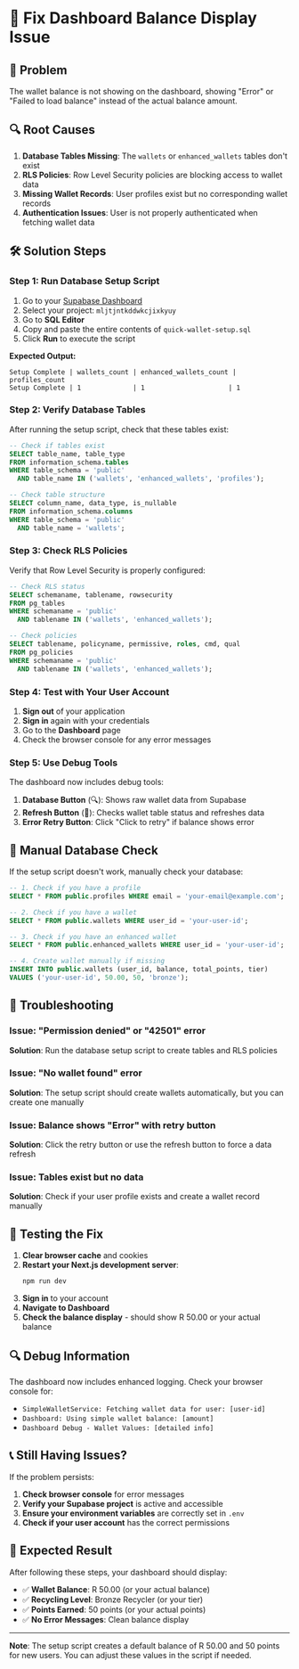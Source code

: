 # 🔧 Fix Dashboard Balance Display Issue

## 🚨 Problem
The wallet balance is not showing on the dashboard, showing "Error" or "Failed to load balance" instead of the actual balance amount.

## 🔍 Root Causes
1. **Database Tables Missing**: The `wallets` or `enhanced_wallets` tables don't exist
2. **RLS Policies**: Row Level Security policies are blocking access to wallet data
3. **Missing Wallet Records**: User profiles exist but no corresponding wallet records
4. **Authentication Issues**: User is not properly authenticated when fetching wallet data

## 🛠️ Solution Steps

### Step 1: Run Database Setup Script

1. Go to your [Supabase Dashboard](https://supabase.com/dashboard)
2. Select your project: `mljtjntkddwkcjixkyuy`
3. Go to **SQL Editor**
4. Copy and paste the entire contents of `quick-wallet-setup.sql`
5. Click **Run** to execute the script

**Expected Output:**
```
Setup Complete | wallets_count | enhanced_wallets_count | profiles_count
Setup Complete | 1             | 1                     | 1
```

### Step 2: Verify Database Tables

After running the setup script, check that these tables exist:

```sql
-- Check if tables exist
SELECT table_name, table_type 
FROM information_schema.tables 
WHERE table_schema = 'public' 
  AND table_name IN ('wallets', 'enhanced_wallets', 'profiles');

-- Check table structure
SELECT column_name, data_type, is_nullable 
FROM information_schema.columns 
WHERE table_schema = 'public' 
  AND table_name = 'wallets';
```

### Step 3: Check RLS Policies

Verify that Row Level Security is properly configured:

```sql
-- Check RLS status
SELECT schemaname, tablename, rowsecurity 
FROM pg_tables 
WHERE schemaname = 'public' 
  AND tablename IN ('wallets', 'enhanced_wallets');

-- Check policies
SELECT tablename, policyname, permissive, roles, cmd, qual 
FROM pg_policies 
WHERE schemaname = 'public' 
  AND tablename IN ('wallets', 'enhanced_wallets');
```

### Step 4: Test with Your User Account

1. **Sign out** of your application
2. **Sign in** again with your credentials
3. Go to the **Dashboard** page
4. Check the browser console for any error messages

### Step 5: Use Debug Tools

The dashboard now includes debug tools:

1. **Database Button** (🔍): Shows raw wallet data from Supabase
2. **Refresh Button** (🔄): Checks wallet table status and refreshes data
3. **Error Retry Button**: Click "Click to retry" if balance shows error

## 🔧 Manual Database Check

If the setup script doesn't work, manually check your database:

```sql
-- 1. Check if you have a profile
SELECT * FROM public.profiles WHERE email = 'your-email@example.com';

-- 2. Check if you have a wallet
SELECT * FROM public.wallets WHERE user_id = 'your-user-id';

-- 3. Check if you have an enhanced wallet
SELECT * FROM public.enhanced_wallets WHERE user_id = 'your-user-id';

-- 4. Create wallet manually if missing
INSERT INTO public.wallets (user_id, balance, total_points, tier)
VALUES ('your-user-id', 50.00, 50, 'bronze');
```

## 🐛 Troubleshooting

### Issue: "Permission denied" or "42501" error
**Solution**: Run the database setup script to create tables and RLS policies

### Issue: "No wallet found" error
**Solution**: The setup script should create wallets automatically, but you can create one manually

### Issue: Balance shows "Error" with retry button
**Solution**: Click the retry button or use the refresh button to force a data refresh

### Issue: Tables exist but no data
**Solution**: Check if your user profile exists and create a wallet record manually

## 📱 Testing the Fix

1. **Clear browser cache** and cookies
2. **Restart your Next.js development server**:
   ```bash
   npm run dev
   ```
3. **Sign in** to your account
4. **Navigate to Dashboard**
5. **Check the balance display** - should show R 50.00 or your actual balance

## 🔍 Debug Information

The dashboard now includes enhanced logging. Check your browser console for:

- `SimpleWalletService: Fetching wallet data for user: [user-id]`
- `Dashboard: Using simple wallet balance: [amount]`
- `Dashboard Debug - Wallet Values: [detailed info]`

## 📞 Still Having Issues?

If the problem persists:

1. **Check browser console** for error messages
2. **Verify your Supabase project** is active and accessible
3. **Ensure your environment variables** are correctly set in `.env`
4. **Check if your user account** has the correct permissions

## 🎯 Expected Result

After following these steps, your dashboard should display:
- ✅ **Wallet Balance**: R 50.00 (or your actual balance)
- ✅ **Recycling Level**: Bronze Recycler (or your tier)
- ✅ **Points Earned**: 50 points (or your actual points)
- ✅ **No Error Messages**: Clean balance display

---

**Note**: The setup script creates a default balance of R 50.00 and 50 points for new users. You can adjust these values in the script if needed.
